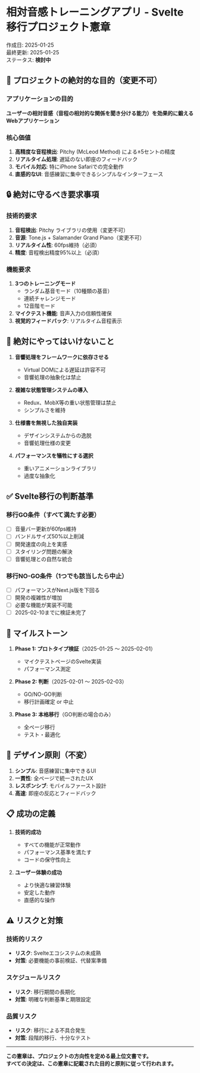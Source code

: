 # 相対音感トレーニングアプリ - Svelte移行プロジェクト憲章

作成日: 2025-01-25  
最終更新: 2025-01-25  
ステータス: **検討中**

## 🎯 プロジェクトの絶対的な目的（変更不可）

### **アプリケーションの目的**
**ユーザーの相対音感（音程の相対的な関係を聞き分ける能力）を効果的に鍛えるWebアプリケーション**

### **核心価値**
1. **高精度な音程検出**: Pitchy (McLeod Method) による±5セントの精度
2. **リアルタイム処理**: 遅延のない即座のフィードバック
3. **モバイル対応**: 特にiPhone Safariでの完全動作
4. **直感的なUI**: 音感練習に集中できるシンプルなインターフェース

## 🔒 絶対に守るべき要求事項

### **技術的要求**
1. **音程検出**: Pitchy ライブラリの使用（変更不可）
2. **音源**: Tone.js + Salamander Grand Piano（変更不可）
3. **リアルタイム性**: 60fps維持（必須）
4. **精度**: 音程検出精度95%以上（必須）

### **機能要求**
1. **3つのトレーニングモード**
   - ランダム基音モード（10種類の基音）
   - 連続チャレンジモード
   - 12音階モード
2. **マイクテスト機能**: 音声入力の信頼性確保
3. **視覚的フィードバック**: リアルタイム音程表示

## 🚫 絶対にやってはいけないこと

1. **音響処理をフレームワークに依存させる**
   - Virtual DOMによる遅延は許容不可
   - 音響処理の抽象化は禁止

2. **複雑な状態管理システムの導入**
   - Redux、MobX等の重い状態管理は禁止
   - シンプルさを維持

3. **仕様書を無視した独自実装**
   - デザインシステムからの逸脱
   - 音響処理仕様の変更

4. **パフォーマンスを犠牲にする選択**
   - 重いアニメーションライブラリ
   - 過度な抽象化

## ✅ Svelte移行の判断基準

### **移行GO条件（すべて満たす必要）**
- [ ] 音量バー更新が60fps維持
- [ ] バンドルサイズ50%以上削減
- [ ] 開発速度の向上を実感
- [ ] スタイリング問題の解決
- [ ] 音響処理との自然な統合

### **移行NO-GO条件（1つでも該当したら中止）**
- [ ] パフォーマンスがNext.js版を下回る
- [ ] 開発の複雑性が増加
- [ ] 必要な機能が実装不可能
- [ ] 2025-02-10までに検証未完了

## 📅 マイルストーン

1. **Phase 1: プロトタイプ検証**（2025-01-25 〜 2025-02-01）
   - マイクテストページのSvelte実装
   - パフォーマンス測定

2. **Phase 2: 判断**（2025-02-01 〜 2025-02-03）
   - GO/NO-GO判断
   - 移行計画確定 or 中止

3. **Phase 3: 本格移行**（GO判断の場合のみ）
   - 全ページ移行
   - テスト・最適化

## 🎨 デザイン原則（不変）

1. **シンプル**: 音感練習に集中できるUI
2. **一貫性**: 全ページで統一されたUX
3. **レスポンシブ**: モバイルファースト設計
4. **高速**: 即座の反応とフィードバック

## 📋 成功の定義

1. **技術的成功**
   - すべての機能が正常動作
   - パフォーマンス基準を満たす
   - コードの保守性向上

2. **ユーザー体験の成功**
   - より快適な練習体験
   - 安定した動作
   - 直感的な操作

## ⚠️ リスクと対策

### **技術的リスク**
- **リスク**: Svelteエコシステムの未成熟
- **対策**: 必要機能の事前検証、代替案準備

### **スケジュールリスク**
- **リスク**: 移行期間の長期化
- **対策**: 明確な判断基準と期限設定

### **品質リスク**
- **リスク**: 移行による不具合発生
- **対策**: 段階的移行、十分なテスト

---

**この憲章は、プロジェクトの方向性を定める最上位文書です。**  
**すべての決定は、この憲章に記載された目的と原則に従って行われます。**
